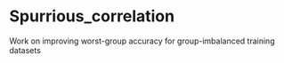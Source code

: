 # Spurrious_correlation
Work on improving worst-group accuracy for group-imbalanced training datasets
